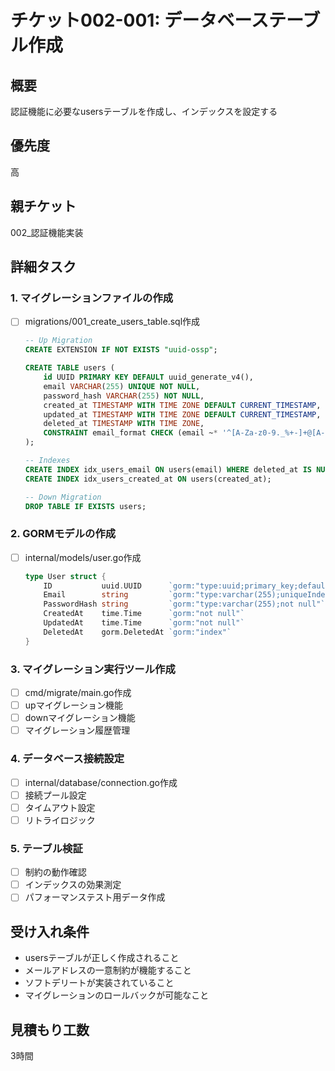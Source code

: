 # チケット002-001: データベーステーブル作成

## 概要
認証機能に必要なusersテーブルを作成し、インデックスを設定する

## 優先度
高

## 親チケット
002_認証機能実装

## 詳細タスク

### 1. マイグレーションファイルの作成
- [ ] migrations/001_create_users_table.sql作成
  ```sql
  -- Up Migration
  CREATE EXTENSION IF NOT EXISTS "uuid-ossp";

  CREATE TABLE users (
      id UUID PRIMARY KEY DEFAULT uuid_generate_v4(),
      email VARCHAR(255) UNIQUE NOT NULL,
      password_hash VARCHAR(255) NOT NULL,
      created_at TIMESTAMP WITH TIME ZONE DEFAULT CURRENT_TIMESTAMP,
      updated_at TIMESTAMP WITH TIME ZONE DEFAULT CURRENT_TIMESTAMP,
      deleted_at TIMESTAMP WITH TIME ZONE,
      CONSTRAINT email_format CHECK (email ~* '^[A-Za-z0-9._%+-]+@[A-Za-z0-9.-]+\.[A-Za-z]{2,}$')
  );

  -- Indexes
  CREATE INDEX idx_users_email ON users(email) WHERE deleted_at IS NULL;
  CREATE INDEX idx_users_created_at ON users(created_at);

  -- Down Migration
  DROP TABLE IF EXISTS users;
  ```

### 2. GORMモデルの作成
- [ ] internal/models/user.go作成
  ```go
  type User struct {
      ID           uuid.UUID      `gorm:"type:uuid;primary_key;default:uuid_generate_v4()"`
      Email        string         `gorm:"type:varchar(255);uniqueIndex;not null"`
      PasswordHash string         `gorm:"type:varchar(255);not null"`
      CreatedAt    time.Time      `gorm:"not null"`
      UpdatedAt    time.Time      `gorm:"not null"`
      DeletedAt    gorm.DeletedAt `gorm:"index"`
  }
  ```

### 3. マイグレーション実行ツール作成
- [ ] cmd/migrate/main.go作成
- [ ] upマイグレーション機能
- [ ] downマイグレーション機能
- [ ] マイグレーション履歴管理

### 4. データベース接続設定
- [ ] internal/database/connection.go作成
- [ ] 接続プール設定
- [ ] タイムアウト設定
- [ ] リトライロジック

### 5. テーブル検証
- [ ] 制約の動作確認
- [ ] インデックスの効果測定
- [ ] パフォーマンステスト用データ作成

## 受け入れ条件
- usersテーブルが正しく作成されること
- メールアドレスの一意制約が機能すること
- ソフトデリートが実装されていること
- マイグレーションのロールバックが可能なこと

## 見積もり工数
3時間